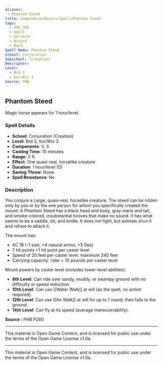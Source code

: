 ```yaml
---
aliases:
 - Phantom Steed
title: Compendium/Basics/Spell/Phantom Steed
tags:  
  - 35E_SRD  
  - Spell  
  - Sorcerer  
  - Wizard  
  - Bard  
Spell Name: Phantom Steed
School: Conjuration
Subschool: (Creation)
Descriptor: 
Level:  
  - Brd 3  
  - Sor/Wiz 3  
Source: PHB
---
```


## Phantom Steed

Magic horse appears for 1 hour/level.

### Spell Details

- **School**: Conjuration (Creation)  
- **Level**: Brd 3, Sor/Wiz 3  
- **Components**: V, S  
- **Casting Time**: 10 minutes  
- **Range**: 0 ft.  
- **Effect**: One quasi-real, horselike creature  
- **Duration**: 1 hour/level (D)  
- **Saving Throw**: None  
- **Spell Resistance**: No  

### Description

You conjure a Large, quasi-real, horselike creature. The steed can be ridden only by you or by the one person for whom you specifically created the mount. A Phantom Steed has a black head and body, gray mane and tail, and smoke-colored, insubstantial hooves that make no sound. It has what seems to be a saddle, bit, and bridle. It does not fight, but animals shun it and refuse to attack it.

The mount has:
- AC 18 (-1 size, +4 natural armor, +5 Dex)  
- 7 hit points +1 hit point per caster level  
- Speed of 20 feet per caster level, maximum 240 feet  
- Carrying capacity: rider + 10 pounds per caster level  

Mount powers by caster level (includes lower-level abilities):

- **8th Level**: Can ride over sandy, muddy, or swampy ground with no difficulty or speed reduction.  
- **10th Level**: Can use [[Water Walk]] at will (as the spell, no action required).  
- **12th Level**: Can use [[Air Walk]] at will for up to 1 round; then falls to the ground.  
- **14th Level**: Can fly at its speed (average maneuverability).  



**Source :** PHB P260

---

This material is Open Game Content, and is licensed for public use under  
the terms of the Open Game License v1.0a.



---



This material is Open Game Content, and is licensed for public use under the terms of the Open Game License v1.0a.


